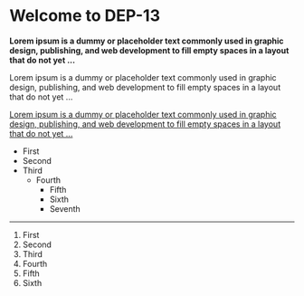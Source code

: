 # Welcome to DEP-13
**Lorem ipsum is a dummy or placeholder text commonly used in graphic design, publishing, and web development to fill empty spaces in a layout that do not yet ...**

Lorem ipsum is a dummy or placeholder text commonly used in graphic design, publishing, and web development to fill empty spaces in a layout that do not yet ...

<ins> Lorem ipsum is a dummy or placeholder text commonly used in graphic design, publishing, and web development to fill empty spaces in a layout that do not yet ...
 </ins>


- First
- Second
- Third
  - Fourth
    - Fifth
    - Sixth
    - Seventh

<hr>

1. First
2. Second
3. Third
4. Fourth
5. Fifth
6. Sixth
